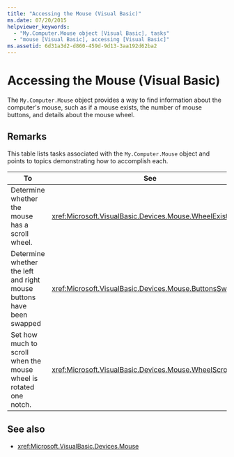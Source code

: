 ```yaml
---
title: "Accessing the Mouse (Visual Basic)"
ms.date: 07/20/2015
helpviewer_keywords: 
  - "My.Computer.Mouse object [Visual Basic], tasks"
  - "mouse [Visual Basic], accessing [Visual Basic]"
ms.assetid: 6d31a3d2-d860-459d-9d13-3aa192d62ba2
---
```

# Accessing the Mouse (Visual Basic)
The `My.Computer.Mouse` object provides a way to find information about the computer's mouse, such as if a mouse exists, the number of mouse buttons, and details about the mouse wheel.  
  
## Remarks  
 This table lists tasks associated with the `My.Computer.Mouse` object and points to topics demonstrating how to accomplish each.  
  
|To|See|  
|--------|---------|  
|Determine whether the mouse has a scroll wheel.|<xref:Microsoft.VisualBasic.Devices.Mouse.WheelExists>|  
|Determine whether the left and right mouse buttons have been swapped|<xref:Microsoft.VisualBasic.Devices.Mouse.ButtonsSwapped>|  
|Set how much to scroll when the mouse wheel is rotated one notch.|<xref:Microsoft.VisualBasic.Devices.Mouse.WheelScrollLines>|  
  
## See also
- <xref:Microsoft.VisualBasic.Devices.Mouse>
